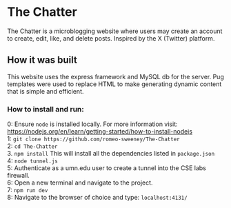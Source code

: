 # The Chatter
The Chatter is a microblogging website where users may create an account to create, edit, like, and delete posts. Inspired by the X (Twitter) platform.

## How it was built
This website uses the express framework and MySQL db for the server. Pug templates were used to replace HTML to make 
generating dynamic content that is simple and efficient. 

### How to install and run:
0: Ensure ```node``` is installed locally. For more information visit: https://nodejs.org/en/learn/getting-started/how-to-install-nodejs <br/>
1: ```git clone https://github.com/romeo-sweeney/The-Chatter```<br/>
2: ```cd The-Chatter```<br/>
3. ```npm install``` This will install all the dependencies listed in ```package.json```<br/>
4: ```node tunnel.js```<br/>
5: Authenticate as a umn.edu user to create a tunnel into the CSE labs firewall.<br/>
6: Open a new terminal and navigate to the project.<br/>
7: ```npm run dev```<br/>
8: Navigate to the browser of choice and type: ```localhost:4131/```

